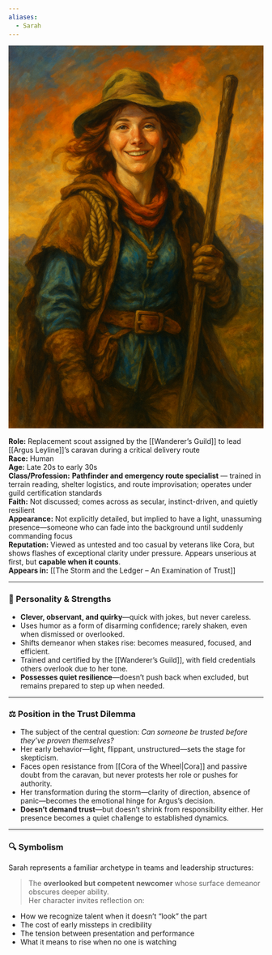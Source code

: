 ```yaml
---
aliases:
  - Sarah
---
```


![Sarah](sarah.png)

**Role:** Replacement scout assigned by the [[Wanderer’s Guild]] to lead [[Argus Leyline]]’s caravan during a critical delivery route  
**Race:** Human  
**Age:** Late 20s to early 30s  
**Class/Profession:** **Pathfinder and emergency route specialist** — trained in terrain reading, shelter logistics, and route improvisation; operates under guild certification standards  
**Faith:** Not discussed; comes across as secular, instinct-driven, and quietly resilient  
**Appearance:** Not explicitly detailed, but implied to have a light, unassuming presence—someone who can fade into the background until suddenly commanding focus  
**Reputation:** Viewed as untested and too casual by veterans like Cora, but shows flashes of exceptional clarity under pressure. Appears unserious at first, but **capable when it counts**.  
**Appears in:** [[The Storm and the Ledger – An Examination of Trust]]

---

### 🧠 Personality & Strengths

- **Clever, observant, and quirky**—quick with jokes, but never careless.
- Uses humor as a form of disarming confidence; rarely shaken, even when dismissed or overlooked.
- Shifts demeanor when stakes rise: becomes measured, focused, and efficient.
- Trained and certified by the [[Wanderer’s Guild]], with field credentials others overlook due to her tone.
- **Possesses quiet resilience**—doesn’t push back when excluded, but remains prepared to step up when needed.

---

### ⚖️ Position in the Trust Dilemma

- The subject of the central question: _Can someone be trusted before they’ve proven themselves?_
- Her early behavior—light, flippant, unstructured—sets the stage for skepticism.
- Faces open resistance from [[Cora of the Wheel|Cora]] and passive doubt from the caravan, but never protests her role or pushes for authority.
- Her transformation during the storm—clarity of direction, absence of panic—becomes the emotional hinge for Argus’s decision.
- **Doesn’t demand trust**—but doesn’t shrink from responsibility either. Her presence becomes a quiet challenge to established dynamics.

---

### 🔍 Symbolism

Sarah represents a familiar archetype in teams and leadership structures:

> The **overlooked but competent newcomer** whose surface demeanor obscures deeper ability.  
> Her character invites reflection on:

- How we recognize talent when it doesn’t “look” the part
- The cost of early missteps in credibility
- The tension between presentation and performance
- What it means to rise when no one is watching